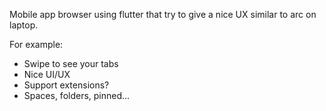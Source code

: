 Mobile app browser using flutter that try to give a nice UX similar to arc on laptop.

For example:
- Swipe to see your tabs
- Nice UI/UX
- Support extensions?
- Spaces, folders, pinned...